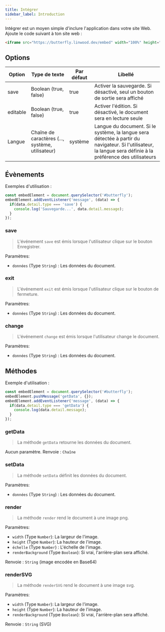 ```yaml
---
title: Intégrer
sidebar_label: Introduction
---
```


Intégrer est un moyen simple d'inclure l'application dans votre site Web. Ajoute le code suivant à ton site web :

```html
<iframe src="https://butterfly.linwood.dev/embed" width="100%" height="500px" allowtransparency="true"></iframe>
```

## Options

| Option   | Type de texte                                    | Par défaut | Libellé                                                                                                                                                      |
| -------- | ------------------------------------------------ | ---------- | ------------------------------------------------------------------------------------------------------------------------------------------------------------ |
| save     | Boolean (true, false)                            | true       | Activer la sauvegarde. Si désactivé, seul un bouton de sortie sera affiché                                                                                   |
| editable | Boolean (true, false)                            | true       | Activer l'édition. Si désactivé, le document sera en lecture seule                                                                                           |
| Langue   | Chaîne de caractères (..., système, utilisateur) | système    | Langue du document. Si le système, la langue sera détectée à partir du navigateur. Si l'utilisateur, la langue sera définie à la préférence des utilisateurs |

## Évènements

Exemples d'utilisation :

```javascript
const embedElement = document.querySelector('#butterfly');
embedElement.addEventListener('message', (data) => {
  if(data.detail.type === 'save') {
    console.log('Sauvegarde...', data.detail.message);
  }
});
```

### save

> L'événement `save` est émis lorsque l'utilisateur clique sur le bouton Enregistrer.

Paramètres:

* `données` (Type `String`) : Les données du document.

### exit

> L'événement `exit` est émis lorsque l'utilisateur clique sur le bouton de fermeture.

Paramètres:

* `données` (Type `String`) : Les données du document.

### change

> L'événement `change` est émis lorsque l'utilisateur change le document.

Paramètres:

* `données` (Type `String`) : Les données du document.

## Méthodes

Exemple d'utilisation :

```javascript
const embedElement = document.querySelector('#butterfly');
embedElement.pushMessage('getData', {});
embedElement.addEventListener('message', (data) => {
  if(data.detail.type === 'getData') {
    console.log(data.detail.message);
  }
});
```

### getData

> La méthode `getData` retourne les données du document.

Aucun paramètre. Renvoie : `Chaîne`

### setData

> La méthode `setData` définit les données du document.

Paramètres:

* `données` (Type `String`) : Les données du document.

### render

> La méthode `render` rend le document à une image png.

Paramètres:

* `width` (Type `Number`): La largeur de l'image.
* `height` (Type `Number`): La hauteur de l'image.
* `échelle` (Type `Number`) : L'échelle de l'image.
* `renderBackground` (Type `Boolean`): Si vrai, l'arrière-plan sera affiché.

Renvoie : `String` (image encodée en Base64)

### renderSVG

> La méthode `renderSVG` rend le document à une image svg.

Paramètres:

* `width` (Type `Number`): La largeur de l'image.
* `height` (Type `Number`): La hauteur de l'image.
* `renderBackground` (Type `Boolean`): Si vrai, l'arrière-plan sera affiché.

Renvoie : `String` (SVG)
